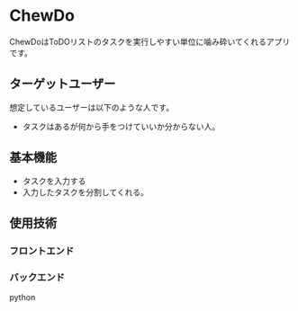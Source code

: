 # ChewDo

ChewDoはToDOリストのタスクを実行しやすい単位に噛み砕いてくれるアプリです。

## ターゲットユーザー

想定しているユーザーは以下のような人です。

- タスクはあるが何から手をつけていいか分からない人。

## 基本機能

- タスクを入力する
- 入力したタスクを分割してくれる。

## 使用技術

### フロントエンド

### バックエンド

python
